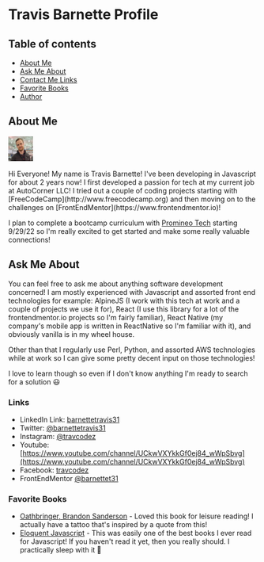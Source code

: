 # Travis Barnette Profile
## Table of contents

- [About Me](#aboutme)
- [Ask Me About](#ask-me-about)
- [Contact Me Links](#links)
- [Favorite Books](#favorite-books)
- [Author](#author)


## About Me
<div style="width:50px; height:50px; border-radius:50%;"><img style="object-fit:contain;" src="./profile_image.jpg"/></div>
<br>
Hi Everyone! My name is Travis Barnette! I've been developing in Javascript for about 2 years now! I first developed a passion for tech at my current job at AutoCorner LLC! I tried out a couple of coding projects starting with [FreeCodeCamp](http://www.freecodecamp.org) and then moving on to the challenges on [FrontEndMentor](https://www.frontendmentor.io)! 

I plan to complete a bootcamp curriculum with [Promineo Tech](https://www.linkedin.com/school/promineo-tech/) starting 9/29/22 so I'm really excited to get started and make some really valuable connections! 

## Ask Me About
You can feel free to ask me about anything software development concerned! I am mostly experienced with Javascript and assorted front end technologies for example: AlpineJS (I work with this tech at work and a couple of projects we use it for), React (I use this library for a lot of the frontendmentor.io projects so I'm fairly familiar), React Native (my company's mobile app is written in ReactNative so I'm familiar with it), and obviously vanilla is in my wheel house. 

Other than that I regularly use Perl, Python, and assorted AWS technologies while at work so I can give some pretty decent input on those technologies! 

I love to learn though so even if I don't know anything I'm ready to search for a solution 😃 
### Links

- LinkedIn Link: [barnettetravis31](https://www.linkedin.com/in/barnettetravis31/)
- Twitter: [@barnettetravis31](https://twitter.com/barnett_travis5)
- Instagram: [@travcodez](https://www.instagram.com/travcodez/)
- Youtube: [https://www.youtube.com/channel/UCkwVXYkkGf0ej84_wWpSbvg](https://www.youtube.com/channel/UCkwVXYkkGf0ej84_wWpSbvg)
- Facebook: [travcodez](https://www.facebook.com/profile.php?id=100086264264053)
- FrontEndMentor [@barnettet31](https://www.frontendmentor.io/profile/barnettet31)

### Favorite Books

- [Oathbringer, Brandon Sanderson](https://www.brandonsanderson.com/the-stormlight-archive-series/#OATHBRINGER) - Loved this book for leisure reading! I actually have a tattoo that's inspired by a quote from this! 
- [Eloquent Javascript](https://eloquentjavascript.net/) - This was easily one of the best books I ever read for Javascript! If you haven't read it yet, then you really should. I practically sleep with it 🤣

